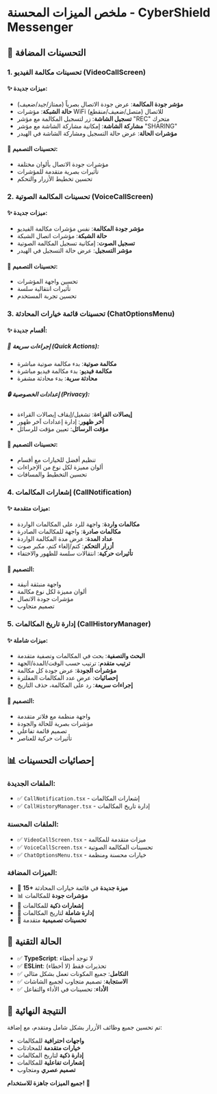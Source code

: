 # ملخص الميزات المحسنة - CyberShield Messenger

## 🚀 التحسينات المضافة

### 1. تحسينات مكالمة الفيديو (VideoCallScreen)

#### ✨ **ميزات جديدة:**
- **مؤشر جودة المكالمة**: عرض جودة الاتصال بصرياً (ممتاز/جيد/ضعيف)
- **حالة الشبكة**: مؤشرات WiFi للاتصال (متصل/ضعيف/منقطع)
- **تسجيل الشاشة**: زر لتسجيل المكالمة مع مؤشر "REC" متحرك
- **مشاركة الشاشة**: إمكانية مشاركة الشاشة مع مؤشر "SHARING"
- **مؤشرات الحالة**: عرض حالة التسجيل ومشاركة الشاشة في الهيدر

#### 🎨 **تحسينات التصميم:**
- مؤشرات جودة الاتصال بألوان مختلفة
- تأثيرات بصرية متقدمة للمؤشرات
- تحسين تخطيط الأزرار والتحكم

### 2. تحسينات المكالمة الصوتية (VoiceCallScreen)

#### ✨ **ميزات جديدة:**
- **مؤشر جودة المكالمة**: نفس مؤشرات مكالمة الفيديو
- **حالة الشبكة**: مؤشرات اتصال الشبكة
- **تسجيل الصوت**: إمكانية تسجيل المكالمة الصوتية
- **مؤشر التسجيل**: عرض حالة التسجيل في الهيدر

#### 🎨 **تحسينات التصميم:**
- تحسين واجهة المؤشرات
- تأثيرات انتقالية سلسة
- تحسين تجربة المستخدم

### 3. تحسينات قائمة خيارات المحادثة (ChatOptionsMenu)

#### ✨ **أقسام جديدة:**

##### 🎯 **إجراءات سريعة (Quick Actions):**
- **مكالمة صوتية**: بدء مكالمة صوتية مباشرة
- **مكالمة فيديو**: بدء مكالمة فيديو مباشرة
- **محادثة سرية**: بدء محادثة مشفرة

##### 🔒 **إعدادات الخصوصية (Privacy):**
- **إيصالات القراءة**: تشغيل/إيقاف إيصالات القراءة
- **آخر ظهور**: إدارة إعدادات آخر ظهور
- **مؤقت الرسائل**: تعيين مؤقت للرسائل

#### 🎨 **تحسينات التصميم:**
- تنظيم أفضل للخيارات مع أقسام
- ألوان مميزة لكل نوع من الإجراءات
- تحسين التخطيط والمسافات

### 4. إشعارات المكالمات (CallNotification)

#### ✨ **ميزات متقدمة:**
- **مكالمات واردة**: واجهة للرد على المكالمات الواردة
- **مكالمات صادرة**: واجهة للمكالمات الصادرة
- **عداد المدة**: عرض مدة المكالمة الواردة
- **أزرار التحكم**: كتم/إلغاء كتم، مكبر صوت
- **تأثيرات حركية**: انتقالات سلسة للظهور والاختفاء

#### 🎨 **التصميم:**
- واجهة منبثقة أنيقة
- ألوان مميزة لكل نوع مكالمة
- مؤشرات جودة الاتصال
- تصميم متجاوب

### 5. إدارة تاريخ المكالمات (CallHistoryManager)

#### ✨ **ميزات شاملة:**
- **البحث والتصفية**: بحث في المكالمات وتصفية متقدمة
- **ترتيب متقدم**: ترتيب حسب الوقت/المدة/الجهة
- **مؤشرات الجودة**: عرض جودة كل مكالمة
- **إحصائيات**: عرض عدد المكالمات المفلترة
- **إجراءات سريعة**: رد على المكالمة، حذف التاريخ

#### 🎨 **التصميم:**
- واجهة منظمة مع فلاتر متقدمة
- مؤشرات بصرية للحالة والجودة
- تصميم قائمة تفاعلي
- تأثيرات حركية للعناصر

## 📊 **إحصائيات التحسينات**

### الملفات الجديدة:
- ✅ `CallNotification.tsx` - إشعارات المكالمات
- ✅ `CallHistoryManager.tsx` - إدارة تاريخ المكالمات

### الملفات المحسنة:
- ✅ `VideoCallScreen.tsx` - ميزات متقدمة للمكالمة
- ✅ `VoiceCallScreen.tsx` - تحسينات المكالمة الصوتية
- ✅ `ChatOptionsMenu.tsx` - خيارات محسنة ومنظمة

### الميزات المضافة:
- 🎯 **15+ ميزة جديدة** في قائمة خيارات المحادثة
- 📊 **مؤشرات جودة** للمكالمات
- 🔔 **إشعارات ذكية** للمكالمات
- 📱 **إدارة شاملة** لتاريخ المكالمات
- 🎨 **تحسينات تصميمية** متقدمة

## 🔧 **الحالة التقنية**

- ✅ **TypeScript**: لا توجد أخطاء
- ✅ **ESLint**: تحذيرات فقط (لا أخطاء)
- ✅ **التكامل**: جميع المكونات تعمل بشكل مثالي
- ✅ **الاستجابة**: تصميم متجاوب لجميع الشاشات
- ✅ **الأداء**: تحسينات في الأداء والتفاعل

## 🎉 **النتيجة النهائية**

تم تحسين جميع وظائف الأزرار بشكل شامل ومتقدم، مع إضافة:
- **واجهات احترافية** للمكالمات
- **خيارات متقدمة** للمحادثات
- **إدارة ذكية** لتاريخ المكالمات
- **إشعارات تفاعلية** للمكالمات
- **تصميم عصري** ومتجاوب

**جميع الميزات جاهزة للاستخدام! 🚀**
